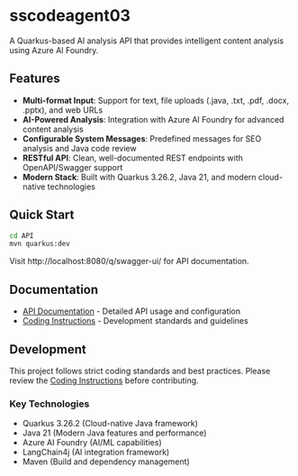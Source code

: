 # sscodeagent03

A Quarkus-based AI analysis API that provides intelligent content analysis using Azure AI Foundry.

## Features

- **Multi-format Input**: Support for text, file uploads (.java, .txt, .pdf, .docx, .pptx), and web URLs
- **AI-Powered Analysis**: Integration with Azure AI Foundry for advanced content analysis
- **Configurable System Messages**: Predefined messages for SEO analysis and Java code review
- **RESTful API**: Clean, well-documented REST endpoints with OpenAPI/Swagger support
- **Modern Stack**: Built with Quarkus 3.26.2, Java 21, and modern cloud-native technologies

## Quick Start

```bash
cd API
mvn quarkus:dev
```

Visit http://localhost:8080/q/swagger-ui/ for API documentation.

## Documentation

- [API Documentation](./API/README.md) - Detailed API usage and configuration
- [Coding Instructions](./CODING_INSTRUCTIONS.md) - Development standards and guidelines

## Development

This project follows strict coding standards and best practices. Please review the [Coding Instructions](./CODING_INSTRUCTIONS.md) before contributing.

### Key Technologies
- Quarkus 3.26.2 (Cloud-native Java framework)
- Java 21 (Modern Java features and performance)
- Azure AI Foundry (AI/ML capabilities)
- LangChain4j (AI integration framework)
- Maven (Build and dependency management)